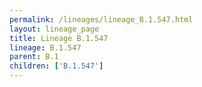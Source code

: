 ```yaml
---
permalink: /lineages/lineage_B.1.547.html
layout: lineage_page
title: Lineage B.1.547
lineage: B.1.547
parent: B.1
children: ['B.1.547']
---
```


